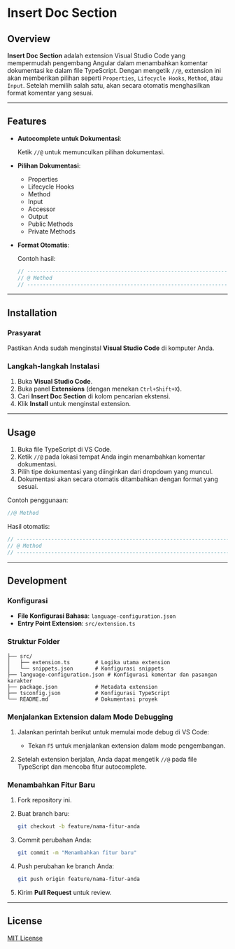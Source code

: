 
# Insert Doc Section

## Overview

**Insert Doc Section** adalah extension Visual Studio Code yang mempermudah pengembang Angular dalam menambahkan komentar dokumentasi ke dalam file TypeScript. Dengan mengetik `//@`, extension ini akan memberikan pilihan seperti `Properties`, `Lifecycle Hooks`, `Method`, atau `Input`. Setelah memilih salah satu, akan secara otomatis menghasilkan format komentar yang sesuai.

---

## Features

- **Autocomplete untuk Dokumentasi**:
  
  Ketik `//@` untuk memunculkan pilihan dokumentasi.

- **Pilihan Dokumentasi**:
  
  - Properties
  - Lifecycle Hooks
  - Method
  - Input
  - Accessor
  - Output
  - Public Methods
  - Private Methods

- **Format Otomatis**:

  Contoh hasil:
  
  ```typescript
  // -----------------------------------------------------------------------------------------------------
  // @ Method
  // -----------------------------------------------------------------------------------------------------
  ```

---

## Installation

### Prasyarat

Pastikan Anda sudah menginstal **Visual Studio Code** di komputer Anda.

### Langkah-langkah Instalasi

1. Buka **Visual Studio Code**.
2. Buka panel **Extensions** (dengan menekan `Ctrl+Shift+X`).
3. Cari **Insert Doc Section** di kolom pencarian ekstensi.
4. Klik **Install** untuk menginstal extension.

---

## Usage

1. Buka file TypeScript di VS Code.
2. Ketik `//@` pada lokasi tempat Anda ingin menambahkan komentar dokumentasi.
3. Pilih tipe dokumentasi yang diinginkan dari dropdown yang muncul.
4. Dokumentasi akan secara otomatis ditambahkan dengan format yang sesuai.

Contoh penggunaan:

```typescript
//@ Method

```

Hasil otomatis:

```typescript
// -----------------------------------------------------------------------------------------------------
// @ Method
// -----------------------------------------------------------------------------------------------------
```

---

## Development

### Konfigurasi

- **File Konfigurasi Bahasa**: `language-configuration.json`
- **Entry Point Extension**: `src/extension.ts`

### Struktur Folder

``` insert-doc-section/
├── src/
│   ├── extension.ts        # Logika utama extension
│   └── snippets.json       # Konfigurasi snippets
├── language-configuration.json # Konfigurasi komentar dan pasangan karakter
├── package.json            # Metadata extension
├── tsconfig.json           # Konfigurasi TypeScript
└── README.md               # Dokumentasi proyek
```

### Menjalankan Extension dalam Mode Debugging

1. Jalankan perintah berikut untuk memulai mode debug di VS Code:
   - Tekan `F5` untuk menjalankan extension dalam mode pengembangan.

2. Setelah extension berjalan, Anda dapat mengetik `//@` pada file TypeScript dan mencoba fitur autocomplete.

### Menambahkan Fitur Baru

1. Fork repository ini.
2. Buat branch baru:

   ```bash
   git checkout -b feature/nama-fitur-anda
   ```

3. Commit perubahan Anda:

   ```bash
   git commit -m "Menambahkan fitur baru"
   ```

4. Push perubahan ke branch Anda:

   ```bash
   git push origin feature/nama-fitur-anda
   ```

5. Kirim **Pull Request** untuk review.

---

## License

[MIT License](LICENSE)
